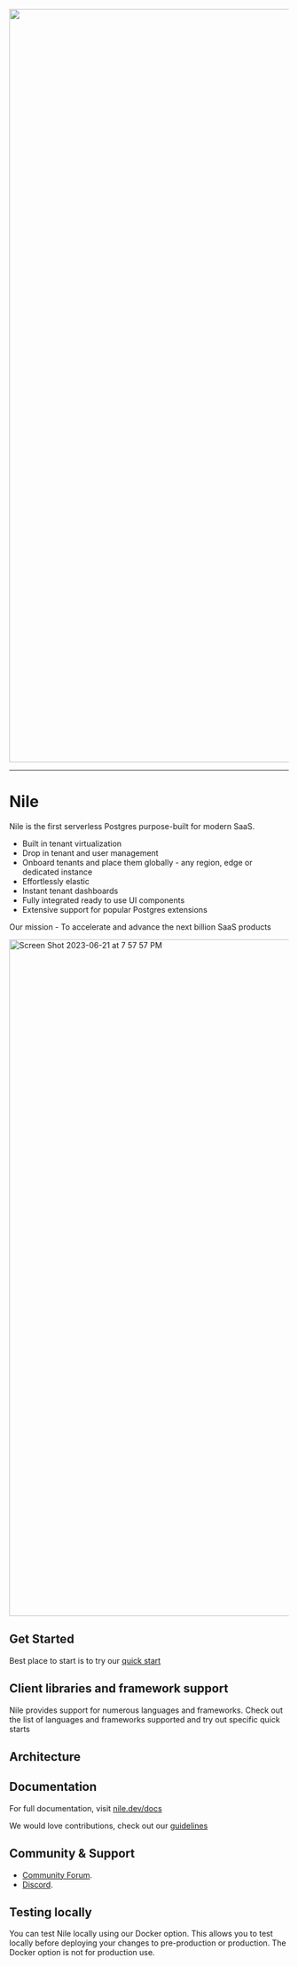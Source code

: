 <p align="center">
<img width="1356" alt="Screen Shot 2023-06-21 at 7 35 32 PM" src="https://github.com/niledatabase/niledatabase/assets/2977624/5273f334-f7ee-4b11-87da-5835897a3639">
</p>

---

# Nile

Nile is the first serverless Postgres purpose-built for modern SaaS.

- Built in tenant virtualization
- Drop in tenant and user management
- Onboard tenants and place them globally - any region, edge or dedicated instance
- Effortlessly elastic
- Instant tenant dashboards
- Fully integrated ready to use UI components
- Extensive support for popular Postgres extensions

Our mission - To accelerate and advance the next billion SaaS products

<img width="1218" alt="Screen Shot 2023-06-21 at 7 57 57 PM" src="https://github.com/TheNileDev/niledatabase/assets/2977624/f24c5ce5-8144-4cbb-9de6-9454b5afdb31">

## Get Started

Best place to start is to try our [quick start](https://nile.dev.docs/quickstart)

## Client libraries and framework support

Nile provides support for numerous languages and frameworks. Check out the list of languages and frameworks supported and try out
specific quick starts

## Architecture

## Documentation

For full documentation, visit [nile.dev/docs](https://nile.dev/docs)

We would love contributions, check out our [guidelines](./DEVELOPERS.md)

## Community & Support

- [Community Forum](https://github.com/orgs/niledatabase/discussions).
- [Discord](https://discord.gg/s7hcR9Hxj3).

## Testing locally

You can test Nile locally using our Docker option. This allows you to test locally before deploying your changes to
pre-production or production. The Docker option is not for production use.
